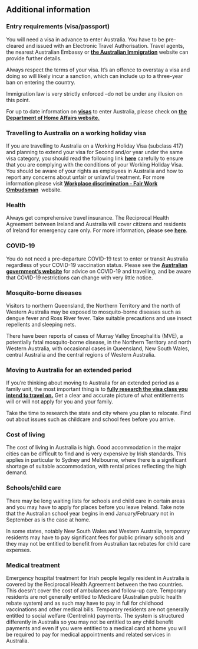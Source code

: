 ## Additional information

### **Entry requirements (visa/passport)**

You will need a visa in advance to enter Australia. You have to be pre-cleared and issued with an Electronic Travel Authorisation. Travel agents, the nearest Australian Embassy or [**the Australian Immigration**](https://www.homeaffairs.gov.au/) website can provide further details.

Always respect the terms of your visa. It’s an offence to overstay a visa and doing so will likely incur a sanction, which can include up to a three-year ban on entering the country.

Immigration law is very strictly enforced –do not be under any illusion on this point.

For up to date information on [**visas**](https://immi.homeaffairs.gov.au/visas/getting-a-visa/visa-listing) to enter Australia, please check on [**the Department of Home Affairs website.**](https://www.homeaffairs.gov.au/)

### **Travelling to Australia on a working holiday visa**

If you are travelling to Australia on a Working Holiday Visa (subclass 417) and planning to extend your visa for Second and/or year under the same visa category, you should read the following link [**here**](https://immi.homeaffairs.gov.au/visas/getting-a-visa/visa-listing/work-holiday-417) carefully to ensure that you are complying with the conditions of your Working Holiday Visa. You should be aware of your rights as employees in Australia and how to report any concerns about unfair or unlawful treatment. For more information please visit [**Workplace discrimination - Fair Work Ombudsman**](https://www.fairwork.gov.au/tools-and-resources/fact-sheets/rights-and-obligations/workplace-discrimination#:~:text=There%20are%20a%20range%20of,on%20our%20Related%20sites%20page.)  website.

### **Health**

Always get comprehensive travel insurance. The Reciprocal Health Agreement between Ireland and Australia will cover citizens and residents of Ireland for emergency care only. For more information, please see [**here**](https://www.servicesaustralia.gov.au/reciprocal-health-care-agreements-visiting-from-republic-ireland?context=22481).

### **COVID-19**

You do not need a pre-departure COVID-19 test to enter or transit Australia regardless of your COVID-19 vaccination status. Please see the [**Australian government’s website**](https://www.health.gov.au/topics/covid-19/travel#state-and-territory-travel-restrictions) for advice on COVID-19 and travelling, and be aware that COVID-19 restrictions can change with very little notice.

### **Mosquito-borne diseases**

Visitors to northern Queensland, the Northern Territory and the north of Western Australia may be exposed to mosquito-borne diseases such as dengue fever and Ross River fever. Take suitable precautions and use insect repellents and sleeping nets.

There have been reports of cases of Murray Valley Encephalitis (MVE), a potentially fatal mosquito-borne disease, in the Northern Territory and north Western Australia, with occasional cases in Queensland, New South Wales, central Australia and the central regions of Western Australia.

### **Moving to Australia for an extended period**

If you’re thinking about moving to Australia for an extended period as a family unit, the most important thing is to [**fully research the visa class you intend to travel on.**](https://www.homeaffairs.gov.au/) Get a clear and accurate picture of what entitlements will or will not apply for you and your family.

Take the time to research the state and city where you plan to relocate. Find out about issues such as childcare and school fees before you arrive.

### **Cost of living**

The cost of living in Australia is high. Good accommodation in the major cities can be difficult to find and is very expensive by Irish standards. This applies in particular to Sydney and Melbourne, where there is a significant shortage of suitable accommodation, with rental prices reflecting the high demand.

### **Schools/child care**

There may be long waiting lists for schools and child care in certain areas and you may have to apply for places before you leave Ireland. Take note that the Australian school year begins in end January/February not in September as is the case at home.

In some states, notably New South Wales and Western Australia, temporary residents may have to pay significant fees for public primary schools and they may not be entitled to benefit from Australian tax rebates for child care expenses.

### **Medical treatment**

Emergency hospital treatment for Irish people legally resident in Australia is covered by the Reciprocal Health Agreement between the two countries. This doesn’t cover the cost of ambulances and follow-up care. Temporary residents are not generally entitled to Medicare (Australian public health rebate system) and as such may have to pay in full for childhood vaccinations and other medical bills. Temporary residents are not generally entitled to social welfare (Centrelink) payments. The system is structured differently in Australia so you may not be entitled to any child benefit payments and even if you were entitled to a medical card at home you will be required to pay for medical appointments and related services in Australia.